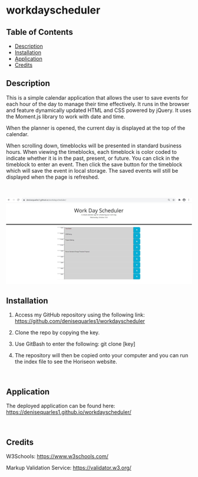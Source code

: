 # workdayscheduler

## Table of Contents
* [Description](#description)
* [Installation](#installation)
* [Application](#application)
* [Credits](#credits)

## Description
This is a simple calendar application that allows the user to save events for each hour of the day to manage their time effectively. It runs in the browser and feature dynamically updated HTML and CSS powered by jQuery. It uses the Moment.js library to work with date and time. 

When the planner is opened, the current day is displayed at the top of the calendar.

When scrolling down, timeblocks will be presented in standard business hours. When viewing the timeblocks, each timeblock is color coded to indicate whether it is in the past, present, or future. You can click in the timeblock to enter an event. Then click the save button for the timeblock which will save the event in local storage. The saved events will still be displayed when the page is refreshed. 

<br>
<br>
 <img src="screenshot.JPG" alt="screenshot"> 
 
 
## Installation
1. Access my GitHub repository using the following link: https://github.com/denisequarles1/workdayscheduler

2. Clone the repo by copying the key.

3. Use GitBash to enter the following: git clone [key]

4. The repository will then be copied onto your computer and you can run the index file to see the Horiseon website.

<br>

## Application
The deployed application can be found here: https://denisequarles1.github.io/workdayscheduler/

<br>

## Credits
W3Schools: https://www.w3schools.com/

Markup Validation Service: https://validator.w3.org/

